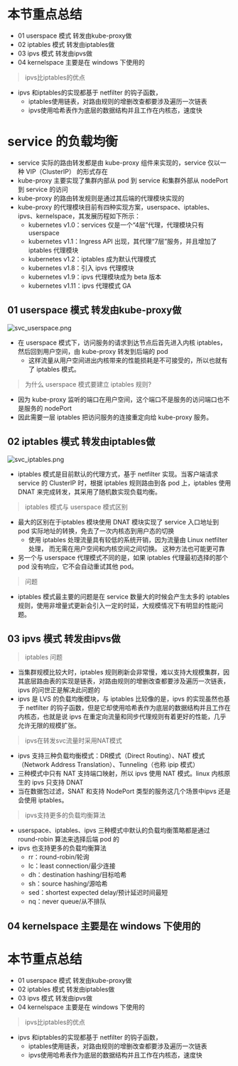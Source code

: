 # 本节重点总结

- 01 userspace 模式 转发由kube-proxy做
- 02 iptables 模式 转发由iptables做
- 03 ipvs 模式 转发由ipvs做
- 04 kernelspace 主要是在 windows 下使用的

> ipvs比iptables的优点

- ipvs 和iptables的实现都基于 netfilter 的钩子函数，
  - iptables使用链表，对路由规则的增删改查都要涉及遍历一次链表
  - ipvs使用哈希表作为底层的数据结构并且工作在内核态，速度快

# service 的负载均衡

- service 实际的路由转发都是由 kube-proxy 组件来实现的，service 仅以一种 VIP（ClusterIP） 的形式存在
- kube-proxy 主要实现了集群内部从 pod 到 service 和集群外部从 nodePort 到 service 的访问
- kube-proxy 的路由转发规则是通过其后端的代理模块实现的
- kube-proxy 的代理模块目前有四种实现方案，userspace、iptables、ipvs、kernelspace，其发展历程如下所示：
  - kubernetes v1.0：services 仅是一个“4层”代理，代理模块只有 userspace
  - kubernetes v1.1：Ingress API 出现，其代理“7层”服务，并且增加了 iptables 代理模块
  - kubernetes v1.2：iptables 成为默认代理模式
  - kubernetes v1.8：引入 ipvs 代理模块
  - kubernetes v1.9：ipvs 代理模块成为 beta 版本
  - kubernetes v1.11：ipvs 代理模式 GA

## 01 userspace 模式 转发由kube-proxy做

![svc_userspace.png](https://fynotefile.oss-cn-zhangjiakou.aliyuncs.com/fynote/908/1636075973000/5174320bb0054eaab95274a251d87384.png)

- 在 userspace 模式下，访问服务的请求到达节点后首先进入内核 iptables，然后回到用户空间，由 kube-proxy 转发到后端的 pod
  - 这样流量从用户空间进出内核带来的性能损耗是不可接受的，所以也就有了 iptables 模式。

> 为什么 userspace 模式要建立 iptables 规则?

- 因为 kube-proxy 监听的端口在用户空间，这个端口不是服务的访问端口也不是服务的 nodePort
- 因此需要一层 iptables 把访问服务的连接重定向给 kube-proxy 服务。

## 02 iptables 模式 转发由iptables做

![svc_iptables.png](https://fynotefile.oss-cn-zhangjiakou.aliyuncs.com/fynote/908/1636075973000/2f9ec6867b2543c09b55ebd583b5e777.png)

- iptables 模式是目前默认的代理方式，基于 netfilter 实现。当客户端请求 service 的 ClusterIP 时，根据 iptables 规则路由到各 pod 上，iptables 使用 DNAT 来完成转发，其采用了随机数实现负载均衡。

> iptables 模式与 userspace 模式区别

- 最大的区别在于iptables 模块使用 DNAT 模块实现了 service 入口地址到 pod 实际地址的转换，免去了一次内核态到用户态的切换
  - 使用 iptables 处理流量具有较低的系统开销，因为流量由 Linux netfilter 处理， 而无需在用户空间和内核空间之间切换。 这种方法也可能更可靠
- 另一个与 userspace 代理模式不同的是，如果 iptables 代理最初选择的那个 pod 没有响应，它不会自动重试其他 pod。

> 问题

- iptables 模式最主要的问题是在 service 数量大的时候会产生太多的 iptables 规则，使用非增量式更新会引入一定的时延，大规模情况下有明显的性能问题。

## 03 ipvs 模式 转发由ipvs做

> iptables 问题

- 当集群规模比较大时，iptables 规则刷新会非常慢，难以支持大规模集群，因其底层路由表的实现是链表，对路由规则的增删改查都要涉及遍历一次链表，ipvs 的问世正是解决此问题的
- ipvs 是 LVS 的负载均衡模块，与 iptables 比较像的是，ipvs 的实现虽然也基于 netfilter 的钩子函数，但是它却使用哈希表作为底层的数据结构并且工作在内核态，也就是说 ipvs 在重定向流量和同步代理规则有着更好的性能，几乎允许无限的规模扩张。

> ipvs在转发svc流量时采用NAT模式

- ipvs 支持三种负载均衡模式：DR模式（Direct Routing）、NAT 模式（Network Address Translation）、Tunneling（也称 ipip 模式）
- 三种模式中只有 NAT 支持端口映射，所以 ipvs 使用 NAT 模式。linux 内核原生的 ipvs 只支持 DNAT
- 当在数据包过滤，SNAT 和支持 NodePort 类型的服务这几个场景中ipvs 还是会使用 iptables。

> ipvs支持更多的负载均衡算法

- userspace、iptables、ipvs 三种模式中默认的负载均衡策略都是通过 round-robin 算法来选择后端 pod 的
- ipvs 也支持更多的负载均衡算法
  - rr：round-robin/轮询
  - lc：least connection/最少连接
  - dh：destination hashing/目标哈希
  - sh：source hashing/源哈希
  - sed：shortest expected delay/预计延迟时间最短
  - nq：never queue/从不排队

## 04 kernelspace 主要是在 windows 下使用的

# 本节重点总结

- 01 userspace 模式 转发由kube-proxy做
- 02 iptables 模式 转发由iptables做
- 03 ipvs 模式 转发由ipvs做
- 04 kernelspace 主要是在 windows 下使用的

> ipvs比iptables的优点

- ipvs 和iptables的实现都基于 netfilter 的钩子函数，
  - iptables使用链表，对路由规则的增删改查都要涉及遍历一次链表
  - ipvs使用哈希表作为底层的数据结构并且工作在内核态，速度快